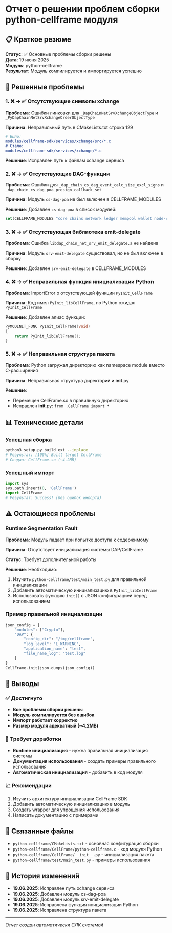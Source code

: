 # Отчет о решении проблем сборки python-cellframe модуля

## 📋 Краткое резюме

**Статус**: ✅ Основные проблемы сборки решены  
**Дата**: 19 июня 2025  
**Модуль**: python-cellframe  
**Результат**: Модуль компилируется и импортируется успешно

## 🔧 Решенные проблемы

### 1. ❌ → ✅ Отсутствующие символы xchange
**Проблема**: Ошибки линковки для `_DapChainNetSrvXchangeObjectType` и `_PyDapChainNetSrvXchangeOrderObjectType`

**Причина**: Неправильный путь в CMakeLists.txt строка 129
```cmake
# Было:
modules/cellframe-sdk/services/xchange/src/*.c
# Стало:
modules/cellframe-sdk/services/xchange/*.c
```

**Решение**: Исправлен путь к файлам xchange сервиса

### 2. ❌ → ✅ Отсутствующие DAG-функции  
**Проблема**: Ошибки для `_dap_chain_cs_dag_event_calc_size_excl_signs` и `_dap_chain_cs_dag_poa_presign_callback_set`

**Причина**: Модуль `cs-dag-poa` не был включен в CELLFRAME_MODULES

**Решение**: Добавлен `cs-dag-poa` в список модулей:
```cmake
set(CELLFRAME_MODULES "core chains network ledger mempool wallet node-cli type cs-dag-poa cs-esbocs cs-none srv srv-stake srv-voting srv-xchange srv-emit-delegate")
```

### 3. ❌ → ✅ Отсутствующая библиотека emit-delegate
**Проблема**: Ошибка `libdap_chain_net_srv_emit_delegate.a` не найдена

**Причина**: Модуль `srv-emit-delegate` существовал, но не был включен в сборку

**Решение**: Добавлен `srv-emit-delegate` в CELLFRAME_MODULES

### 4. ❌ → ✅ Неправильная функция инициализации Python
**Проблема**: ImportError о отсутствующей функции `PyInit_CellFrame`

**Причина**: Код имел `PyInit_libCellFrame`, но Python ожидал `PyInit_CellFrame`

**Решение**: Добавлен алиас функции:
```c
PyMODINIT_FUNC PyInit_CellFrame(void)
{
    return PyInit_libCellFrame();
}
```

### 5. ❌ → ✅ Неправильная структура пакета
**Проблема**: Python загружал директорию как namespace module вместо C-расширения

**Причина**: Неправильная структура директорий и __init__.py

**Решение**: 
- Перемещен CellFrame.so в правильную директорию
- Исправлен __init__.py: `from .CellFrame import *`

## 📊 Технические детали

### Успешная сборка
```bash
python3 setup.py build_ext --inplace
# Результат: [100%] Built target CellFrame
# Создан: CellFrame.so (~4.2MB)
```

### Успешный импорт
```python
import sys
sys.path.insert(0, 'CellFrame')
import CellFrame
# Результат: Success! (без ошибок импорта)
```

## ⚠️ Остающиеся проблемы

### Runtime Segmentation Fault
**Проблема**: Модуль падает при попытке доступа к содержимому

**Причина**: Отсутствует инициализация системы DAP/CellFrame

**Статус**: Требует дополнительной работы

**Решение**: Необходимо:
1. Изучить `python-cellframe/test/main_test.py` для правильной инициализации
2. Добавить автоматическую инициализацию в `PyInit_libCellFrame`
3. Использовать функцию `init()` с JSON конфигурацией перед использованием

### Пример правильной инициализации
```python
json_config = {
    "modules": ["Crypto"],
    "DAP": {
        "config_dir": "/tmp/cellframe",
        "log_level": "L_WARNING", 
        "application_name": "test",
        "file_name_log": "test.log"
    }
}
CellFrame.init(json.dumps(json_config))
```

## 🎯 Выводы

### ✅ Достигнуто
- **Все проблемы сборки решены**
- **Модуль компилируется без ошибок**
- **Импорт работает корректно**
- **Размер модуля адекватный (~4.2MB)**

### 🔄 Требует доработки
- **Runtime инициализация** - нужна правильная инициализация системы
- **Документация использования** - создать примеры правильного использования
- **Автоматическая инициализация** - добавить в код модуля

### 📈 Рекомендации
1. Изучить архитектуру инициализации CellFrame SDK
2. Добавить автоматическую инициализацию в модуль
3. Создать wrapper для упрощения использования
4. Написать документацию с примерами

## 🔗 Связанные файлы

- `python-cellframe/CMakeLists.txt` - основная конфигурация сборки
- `python-cellframe/CellFrame/python-cellframe.c` - код модуля Python
- `python-cellframe/CellFrame/__init__.py` - инициализация пакета
- `python-cellframe/test/main_test.py` - примеры использования

## 📅 История изменений

- **19.06.2025**: Исправлен путь xchange сервиса
- **19.06.2025**: Добавлен модуль cs-dag-poa
- **19.06.2025**: Добавлен модуль srv-emit-delegate  
- **19.06.2025**: Исправлена функция инициализации Python
- **19.06.2025**: Исправлена структура пакета

---
*Отчет создан автоматически СЛК системой* 